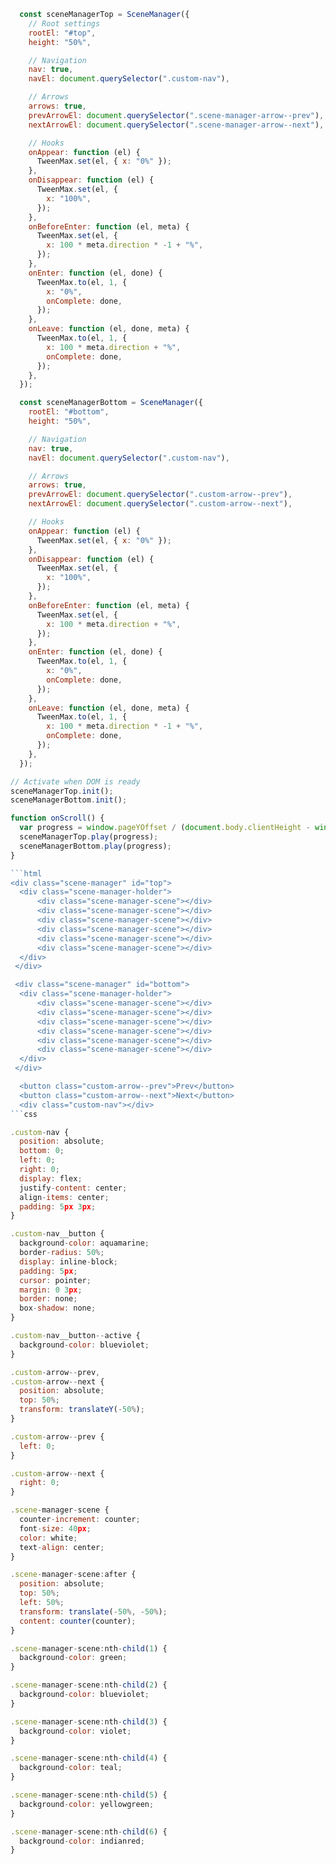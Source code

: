 ````javascript
  const sceneManagerTop = SceneManager({
    // Root settings
    rootEl: "#top",
    height: "50%",

    // Navigation
    nav: true,
    navEl: document.querySelector(".custom-nav"),

    // Arrows
    arrows: true,
    prevArrowEl: document.querySelector(".scene-manager-arrow--prev"),
    nextArrowEl: document.querySelector(".scene-manager-arrow--next"),

    // Hooks
    onAppear: function (el) {
      TweenMax.set(el, { x: "0%" });
    },
    onDisappear: function (el) {
      TweenMax.set(el, {
        x: "100%",
      });
    },
    onBeforeEnter: function (el, meta) {
      TweenMax.set(el, {
        x: 100 * meta.direction * -1 + "%",
      });
    },
    onEnter: function (el, done) {
      TweenMax.to(el, 1, {
        x: "0%",
        onComplete: done,
      });
    },
    onLeave: function (el, done, meta) {
      TweenMax.to(el, 1, {
        x: 100 * meta.direction + "%",
        onComplete: done,
      });
    },
  });

  const sceneManagerBottom = SceneManager({
    rootEl: "#bottom",
    height: "50%",

    // Navigation
    nav: true,
    navEl: document.querySelector(".custom-nav"),

    // Arrows
    arrows: true,
    prevArrowEl: document.querySelector(".custom-arrow--prev"),
    nextArrowEl: document.querySelector(".custom-arrow--next"),

    // Hooks
    onAppear: function (el) {
      TweenMax.set(el, { x: "0%" });
    },
    onDisappear: function (el) {
      TweenMax.set(el, {
        x: "100%",
      });
    },
    onBeforeEnter: function (el, meta) {
      TweenMax.set(el, {
        x: 100 * meta.direction + "%",
      });
    },
    onEnter: function (el, done) {
      TweenMax.to(el, 1, {
        x: "0%",
        onComplete: done,
      });
    },
    onLeave: function (el, done, meta) {
      TweenMax.to(el, 1, {
        x: 100 * meta.direction * -1 + "%",
        onComplete: done,
      });
    },
  });

// Activate when DOM is ready
sceneManagerTop.init();
sceneManagerBottom.init();

function onScroll() {
  var progress = window.pageYOffset / (document.body.clientHeight - window.innerHeight);
  sceneManagerTop.play(progress);
  sceneManagerBottom.play(progress);
}

```html
<div class="scene-manager" id="top">
  <div class="scene-manager-holder">
      <div class="scene-manager-scene"></div>
      <div class="scene-manager-scene"></div>
      <div class="scene-manager-scene"></div>
      <div class="scene-manager-scene"></div>
      <div class="scene-manager-scene"></div>
      <div class="scene-manager-scene"></div>
  </div>
 </div>

 <div class="scene-manager" id="bottom">
  <div class="scene-manager-holder">
      <div class="scene-manager-scene"></div>
      <div class="scene-manager-scene"></div>
      <div class="scene-manager-scene"></div>
      <div class="scene-manager-scene"></div>
      <div class="scene-manager-scene"></div>
      <div class="scene-manager-scene"></div>
  </div>
 </div>

  <button class="custom-arrow--prev">Prev</button>
  <button class="custom-arrow--next">Next</button>
  <div class="custom-nav"></div>
```css

.custom-nav {
  position: absolute;
  bottom: 0;
  left: 0;
  right: 0;
  display: flex;
  justify-content: center;
  align-items: center;
  padding: 5px 3px;
}

.custom-nav__button {
  background-color: aquamarine;
  border-radius: 50%;
  display: inline-block;
  padding: 5px;
  cursor: pointer;
  margin: 0 3px;
  border: none;
  box-shadow: none;
}

.custom-nav__button--active {
  background-color: blueviolet;
}

.custom-arrow--prev,
.custom-arrow--next {
  position: absolute;
  top: 50%;
  transform: translateY(-50%);
}

.custom-arrow--prev {
  left: 0;
}

.custom-arrow--next {
  right: 0;
}

.scene-manager-scene {
  counter-increment: counter;
  font-size: 40px;
  color: white;
  text-align: center;
}

.scene-manager-scene:after {
  position: absolute;
  top: 50%;
  left: 50%;
  transform: translate(-50%, -50%);
  content: counter(counter);
}

.scene-manager-scene:nth-child(1) {
  background-color: green;
}

.scene-manager-scene:nth-child(2) {
  background-color: blueviolet;
}

.scene-manager-scene:nth-child(3) {
  background-color: violet;
}

.scene-manager-scene:nth-child(4) {
  background-color: teal;
}

.scene-manager-scene:nth-child(5) {
  background-color: yellowgreen;
}

.scene-manager-scene:nth-child(6) {
  background-color: indianred;
}
````
